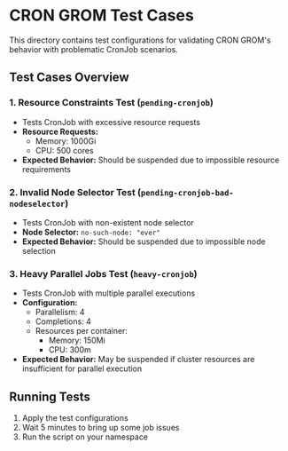 # CRON GROM Test Cases

This directory contains test configurations for validating CRON GROM's behavior with problematic CronJob scenarios.

## Test Cases Overview

### 1. Resource Constraints Test (`pending-cronjob`)

- Tests CronJob with excessive resource requests
- **Resource Requests:**
    - Memory: 1000Gi
    - CPU: 500 cores
- **Expected Behavior:** Should be suspended due to impossible resource requirements

### 2. Invalid Node Selector Test (`pending-cronjob-bad-nodeselector`)

- Tests CronJob with non-existent node selector
- **Node Selector:** `no-such-node: "ever"`
- **Expected Behavior:** Should be suspended due to impossible node selection

### 3. Heavy Parallel Jobs Test (`heavy-cronjob`)

- Tests CronJob with multiple parallel executions
- **Configuration:**
    - Parallelism: 4
    - Completions: 4
    - Resources per container:
        - Memory: 150Mi
        - CPU: 300m
- **Expected Behavior:** May be suspended if cluster resources are insufficient for parallel execution

## Running Tests

1. Apply the test configurations
2. Wait 5 minutes to bring up some job issues
3. Run the script on your namespace
